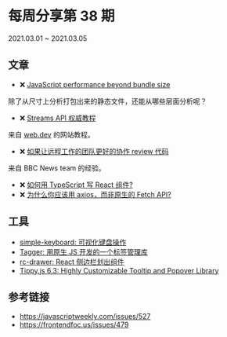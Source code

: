 # 每周分享第 38 期

2021.03.01 ~ 2021.03.05

## 文章

- :x: [JavaScript performance beyond bundle size][1]

除了从尺寸上分析打包出来的静态文件，还能从哪些层面分析呢？

- :x: [Streams API 权威教程][2]

来自 [web.dev][2] 的网站教程。

- :x: [如果让远程工作的团队更好的协作 review 代码][3]

来自 BBC News team 的经验。

- :x: [如何用 TypeScript 写 React 组件?][4]
- :x: [为什么你应该用 axios，而非原生的 Fetch API?][5]

## 工具

- [simple-keyboard: 可视化键盘操作][simple-keyboard]
- [Tagger: 用原生 JS 开发的一个标签管理库][tagger]
- [rc-drawer: React 侧边栏划出组件][rc-drawer]
- [Tippy.js 6.3: Highly Customizable Tooltip and Popover Library][tippy.js]

## 参考链接

- https://javascriptweekly.com/issues/527
- https://frontendfoc.us/issues/479

[1]: https://nolanlawson.com/2021/02/23/javascript-performance-beyond-bundle-size/
[2]: https://web.dev/streams/
[3]: https://medium.com/bbc-design-engineering/looks-good-to-me-making-code-reviews-better-for-remote-first-teams-95bd92ee4e27
[4]: https://felixgerschau.com/react-typescript-components/
[5]: https://betterprogramming.pub/why-javascript-developers-should-prefer-axios-over-fetch-294b28a96e2c
[simple-keyboard]: https://virtual-keyboard.js.org/
[tagger]: https://github.com/jcubic/tagger
[rc-drawer]: https://github.com/react-component/drawer
[tippy.js]: https://atomiks.github.io/tippyjs/
